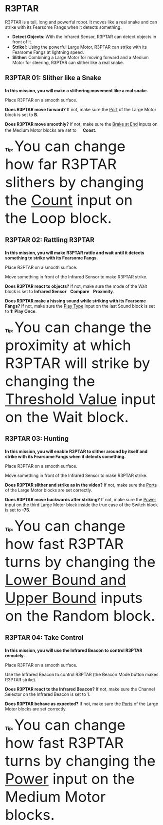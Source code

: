 # R3PTAR

R3PTAR is a tall, long and powerful robot. It moves like a real snake and can strike with its Fearsome Fangs when it detects something.
- __Detect Objects__: With the Infrared Sensor, R3PTAR can detect objects in front of it.
- __Strike!__: Using the powerful Large Motor, R3PTAR can strike with its Fearsome Fangs at lightning speed.
- __Slither__: Combining a Large Motor for moving forward and a Medium Motor for steering, R3PTAR can slither like a real snake.


## <?xml version="1.0" encoding="utf-8"?><ActivityCopyPaste fontsize="14" fontfamily="Verdana" xmlns="http://www.ni.com/ActivityRichTextDocument.xsd"><p><font size="6"></font><b>R3PTAR 01: Slither like a Snake</b></p></ActivityCopyPaste>

<?xml version="1.0" encoding="utf-8"?><ActivityCopyPaste fontsize="12" fontfamily="Verdana" xmlns="http://www.ni.com/ActivityRichTextDocument.xsd"><p><b>In this mission, you will make a slithering movement like a real snake.</b></p></ActivityCopyPaste>

<?xml version="1.0" encoding="utf-8"?><ActivityCopyPaste fontsize="12" fontfamily="Verdana" xmlns="http://www.ni.com/ActivityRichTextDocument.xsd"><p>Place R3PTAR on a smooth surface.</p></ActivityCopyPaste>

<?xml version="1.0" encoding="utf-8"?><ActivityCopyPaste fontsize="12" fontfamily="Verdana" xmlns="http://www.ni.com/ActivityRichTextDocument.xsd"><p><b>Does R3PTAR move forward?</b> If not, make sure the <font color="#666666"><u><a action="OpenWebsite:ev3help\://editor/PortSelector.html#MotorSection">Port</a></u></font> of the Large Motor block is set to <b>B</b>.

<b>Does R3PTAR move smoothly?</b> If not, make sure the <font color="#666666"><u><a action="OpenWebsite:ev3help\://blocks/LEGO/MediumMotor.html#Mode_Time">Brake at End</a></u></font> inputs on the Medium Motor blocks are set to <img src="false.png" width="17" height="17" /><b>Coast</b>.</p></ActivityCopyPaste>

<?xml version="1.0" encoding="utf-8"?><ActivityCopyPaste fontsize="16" fontfamily="Verdana" xmlns="http://www.ni.com/ActivityRichTextDocument.xsd"><p><b>Tip:</b> <font size="12">You can change how far R3PTAR slithers by changing the </font><font size="12" color="#666666"><u><a action="OpenWebsite:ev3help\://blocks/LEGO/LoopCondition.html#Mode_Count">Count</a></u></font><font size="12"> input on the Loop block.</font></p></ActivityCopyPaste>


## <?xml version="1.0" encoding="utf-8"?><ActivityCopyPaste fontsize="14" fontfamily="Verdana" xmlns="http://www.ni.com/ActivityRichTextDocument.xsd"><p><font size="6"></font><b>R3PTAR 02: Rattling R3PTAR</b></p></ActivityCopyPaste>

<?xml version="1.0" encoding="utf-8"?><ActivityCopyPaste fontsize="12" fontfamily="Verdana" xmlns="http://www.ni.com/ActivityRichTextDocument.xsd"><p><b>In this mission, you will make R3PTAR rattle and wait until it detects something to strike with its Fearsome Fangs.</b></p></ActivityCopyPaste>

<?xml version="1.0" encoding="utf-8"?><ActivityCopyPaste fontsize="12" fontfamily="Verdana" xmlns="http://www.ni.com/ActivityRichTextDocument.xsd"><p>Place R3PTAR on a smooth surface.</p></ActivityCopyPaste>

<?xml version="1.0" encoding="utf-8"?><ActivityCopyPaste fontsize="12" fontfamily="Verdana" xmlns="http://www.ni.com/ActivityRichTextDocument.xsd"><p>Move something in front of the Infrared Sensor to make R3PTAR strike.</p></ActivityCopyPaste>

<?xml version="1.0" encoding="utf-8"?><ActivityCopyPaste fontsize="12" fontfamily="Verdana" xmlns="http://www.ni.com/ActivityRichTextDocument.xsd"><p><b>Does R3PTAR react to objects?</b> If not, make sure the mode of the Wait block is set to <b>Infrared Sensor <img src="arrow.png" width="6" height="14" /> Compare <img src="arrow.png" width="6" height="14" /> Proximity</b>.

<b>Does R3PTAR make a hissing sound while striking with its Fearsome Fangs?</b> If not, make sure the <font color="#666666"><u><a action="OpenWebsite:ev3help\://blocks/LEGO/Sound.html#PlayType">Play Type</a></u></font> input on the last Sound block is set to <b>1: Play Once</b>.</p></ActivityCopyPaste>

<?xml version="1.0" encoding="utf-8"?><ActivityCopyPaste fontsize="16" fontfamily="Verdana" xmlns="http://www.ni.com/ActivityRichTextDocument.xsd"><p><b>Tip:</b> <font size="12">You can change the proximity at which R3PTAR will strike by changing the </font><font size="12" color="#666666"><u><a action="OpenWebsite:ev3help\://blocks/LEGO/Wait.html#WaitingForASensorThresholdValue">Threshold Value</a></u></font><font size="12"> input on the Wait block.</font></p></ActivityCopyPaste>


## <?xml version="1.0" encoding="utf-8"?><ActivityCopyPaste fontsize="14" fontfamily="Verdana" xmlns="http://www.ni.com/ActivityRichTextDocument.xsd"><p><font size="6"></font><b>R3PTAR 03: Hunting</b></p></ActivityCopyPaste>

<?xml version="1.0" encoding="utf-8"?><ActivityCopyPaste fontsize="12" fontfamily="Verdana" xmlns="http://www.ni.com/ActivityRichTextDocument.xsd"><p><b>In this mission, you will enable R3PTAR to slither around by itself and strike with its Fearsome Fangs when it detects something.</b></p></ActivityCopyPaste>

<?xml version="1.0" encoding="utf-8"?><ActivityCopyPaste fontsize="12" fontfamily="Verdana" xmlns="http://www.ni.com/ActivityRichTextDocument.xsd"><p>Place R3PTAR on a smooth surface.</p></ActivityCopyPaste>

<?xml version="1.0" encoding="utf-8"?><ActivityCopyPaste fontsize="12" fontfamily="Verdana" xmlns="http://www.ni.com/ActivityRichTextDocument.xsd"><p>Move something in front of the Infrared Sensor to make R3PTAR strike.</p></ActivityCopyPaste>

<?xml version="1.0" encoding="utf-8"?><ActivityCopyPaste fontsize="12" fontfamily="Verdana" xmlns="http://www.ni.com/ActivityRichTextDocument.xsd"><p><b>Does R3PTAR slither and strike as in the video?</b> If not, make sure the <font color="#666666"><u><a action="OpenWebsite:ev3help\://editor/PortSelector.html#MotorSection">Ports</a></u></font> of the Large Motor blocks are set correctly.

<b>Does R3PTAR move backwards after striking?</b> If not, make sure the <font color="#666666"><u><a action="OpenWebsite:ev3help\://blocks/LEGO/Motor.html#MotorPowerAndDirection">Power</a></u></font> input on the third Large Motor block inside the true case of the Switch block is set to <b>-75</b>.</p></ActivityCopyPaste>

<?xml version="1.0" encoding="utf-8"?><ActivityCopyPaste fontsize="16" fontfamily="Verdana" xmlns="http://www.ni.com/ActivityRichTextDocument.xsd"><p><b>Tip:</b> <font size="12">You can change how fast R3PTAR turns by changing the </font><font size="12" color="#666666"><u><a action="OpenWebsite:ev3help\://blocks/LEGO/Random.html#Mode_Numeric">Lower Bound and Upper Bound</a></u></font><font size="12"> inputs on the Random block.</font></p></ActivityCopyPaste>


## <?xml version="1.0" encoding="utf-8"?><ActivityCopyPaste fontsize="14" fontfamily="Verdana" xmlns="http://www.ni.com/ActivityRichTextDocument.xsd"><p><font size="6"></font><b>R3PTAR 04: Take Control </b></p></ActivityCopyPaste>

<?xml version="1.0" encoding="utf-8"?><ActivityCopyPaste fontsize="12" fontfamily="Verdana" xmlns="http://www.ni.com/ActivityRichTextDocument.xsd"><p><b>In this mission, you will use the Infrared Beacon to control R3PTAR remotely.</b></p></ActivityCopyPaste>

<?xml version="1.0" encoding="utf-8"?><ActivityCopyPaste fontsize="12" fontfamily="Verdana" xmlns="http://www.ni.com/ActivityRichTextDocument.xsd"><p>Place R3PTAR on a smooth surface.</p></ActivityCopyPaste>

<?xml version="1.0" encoding="utf-8"?><ActivityCopyPaste fontsize="12" fontfamily="Verdana" xmlns="http://www.ni.com/ActivityRichTextDocument.xsd"><p>Use the Infrared Beacon to control R3PTAR (the Beacon Mode button makes R3PTAR strike).</p></ActivityCopyPaste>

<?xml version="1.0" encoding="utf-8"?><ActivityCopyPaste fontsize="12" fontfamily="Verdana" xmlns="http://www.ni.com/ActivityRichTextDocument.xsd"><p><b>Does R3PTAR react to the Infrared Beacon?</b> If not, make sure the Channel Selector on the Infrared Beacon is set to 1.

<b>Does R3PTAR behave as expected?</b> If not, make sure the <font color="#666666"><u><a action="OpenWebsite:ev3help\://editor/PortSelector.html#MotorSection">Ports</a></u></font> of the Large Motor blocks are set correctly.</p></ActivityCopyPaste>

<?xml version="1.0" encoding="utf-8"?><ActivityCopyPaste fontsize="16" fontfamily="Verdana" xmlns="http://www.ni.com/ActivityRichTextDocument.xsd"><p><b>Tip:</b> <font size="12">You can change how fast R3PTAR turns by changing the </font><font size="12" color="#666666"><u><a action="OpenWebsite:ev3help\://blocks/LEGO/MediumMotor.html#MotorPowerAndDirection">Power</a></u></font><font size="12"> input on the Medium Motor blocks.</font></p></ActivityCopyPaste>
